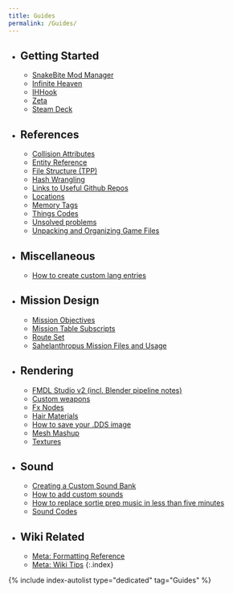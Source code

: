 ```yaml
---
title: Guides
permalink: /Guides/
---
```


- ## Getting Started
    + [SnakeBite Mod Manager](/SnakeBite_Mod_Manager)
    + [Infinite Heaven](/Infinite_Heaven)
    + [IHHook](/IHHook)
    + [Zeta](/Zeta)
    + [Steam Deck](/Steam_Deck)
- ## References
    + [Collision Attributes](/Collision_Attributes)
    + [Entity Reference](/Entity_Reference)
    + [File Structure (TPP)](/File_Structure_(TPP))
    + [Hash Wrangling](/Hash_Wrangling)
    + [Links to Useful Github Repos](/Links_to_Useful_Github_Repos)
    + [Locations](/Locations)
    + [Memory Tags](/Memory_Tags)
    + [Things Codes](/Things_Codes)
    + [Unsolved problems](/Unsolved_problems)
    + [Unpacking and Organizing Game Files](/Unpacking_and_Organizing_Game_Files)
- ## Miscellaneous
    + [How to create custom lang entries](/How_to_create_custom_lang_entries)
- ## Mission Design
    + [Mission Objectives](/Mission_Objectives)
    + [Mission Table Subscripts](/Mission_Table_Subscripts)
    + [Route Set](/Route_Set)
    + [Sahelanthropus Mission Files and Usage](/Sahelanthropus_Mission_Files_and_Usage)
- ## Rendering
    + [FMDL Studio v2 (incl. Blender pipeline notes)](/FMDL_Studio_V2)
    + [Custom weapons](/Custom_weapons)
    + [Fx Nodes](/Fx_Nodes)
    + [Hair Materials](/Hair_Materials)
    + [How to save your .DDS image](/How_to_save_your_.DDS_image)
    + [Mesh Mashup](/Mesh_Mashup)
    + [Textures](/Textures)
- ## Sound
    + [Creating a Custom Sound Bank](/Creating_a_Custom_Sound_Bank)
    + [How to add custom sounds](/How_to_add_custom_sounds)
    + [How to replace sortie prep music in less than five minutes](/How_to_replace_sortie_prep_music_in_less_than_five_minutes)
    + [Sound Codes](/Sound_Codes)
- ## Wiki Related
    + [Meta: Formatting Reference](/Meta-Formatting_Reference)
    + [Meta: Wiki Tips](/Meta-Wiki_Tips)
{:.index}

{% include index-autolist type="dedicated" tag="Guides" %}
